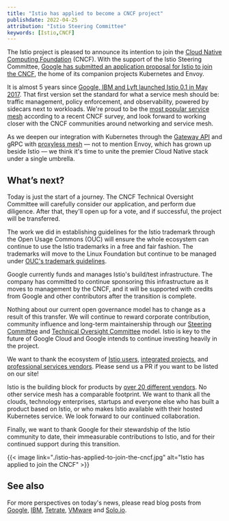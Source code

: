 ```yaml
---
title: "Istio has applied to become a CNCF project"
publishdate: 2022-04-25
attribution: "Istio Steering Committee"
keywords: [Istio,CNCF]
---
```


The Istio project is pleased to announce its intention to join the [Cloud Native Computing Foundation](https://cncf.io/) (CNCF). With the support of the Istio Steering Committee, [Google has submitted an application proposal for Istio to join the CNCF](https://github.com/cncf/toc/pull/827), the home of its companion projects Kubernetes and Envoy.

It is almost 5 years since [Google, IBM and Lyft launched Istio 0.1 in May 2017](/news/releases/0.x/announcing-0.1/). That first version set the standard for what a service mesh should be: traffic management, policy enforcement, and observability, powered by sidecars next to workloads. We're proud to be the [most popular service mesh](https://www.cncf.io/reports/cncf-annual-survey-2021/) according to a recent CNCF survey, and look forward to working closer with the CNCF communities around networking and service mesh.

As we deepen our integration with Kubernetes through the [Gateway API](/docs/tasks/traffic-management/ingress/gateway-api/) and gRPC with [proxyless mesh](/blog/2021/proxyless-grpc/) — not to mention Envoy, which has grown up beside Istio — we think it's time to unite the premier Cloud Native stack under a single umbrella.

## What’s next?

Today is just the start of a journey. The CNCF Technical Oversight Committee will carefully consider our application, and perform due diligence. After that, they'll open up for a vote, and if successful, the project will be transferred.

The work we did in establishing guidelines for the Istio trademark through the Open Usage Commons (OUC) will ensure the whole ecosystem can continue to use the Istio trademarks in a free and fair fashion. The trademarks will move to the Linux Foundation but continue to be managed under [OUC's trademark guidelines](https://openusage.org/trademark-guidelines/).

Google currently funds and manages Istio's build/test infrastructure. The company has committed to continue sponsoring this infrastructure as it moves to management by the CNCF, and it will be supported with credits from Google and other contributors after the transition is complete.

Nothing about our current open governance model has to change as a result of this transfer. We will continue to reward corporate contribution, community influence and long-term maintainership through our [Steering Committee](https://github.com/istio/community/tree/master/steering) and [Technical Oversight Committee](https://github.com/istio/community/blob/master/TECH-OVERSIGHT-COMMITTEE.md) model. Istio is key to the future of Google Cloud and Google intends to continue investing heavily in the project.

We want to thank the ecosystem of [Istio users](/about/case-studies/), [integrated projects](/about/ecosystem/#integrations), and [professional services vendors](/about/ecosystem/#services). Please send us a PR if you want to be listed on our site!

Istio is the building block for products by [over 20 different vendors](/about/ecosystem/#providers). No other service mesh has a comparable footprint.  We want to thank all the clouds, technology enterprises, startups and everyone else who has built a product based on Istio, or who makes Istio available with their hosted Kubernetes service.  We look forward to our continued collaboration.

Finally, we want to thank Google for their stewardship of the Istio community to date, their immeasurable contributions to Istio, and for their continued support during this transition.

{{< image
    link="./istio-has-applied-to-join-the-cncf.jpg"
    alt="Istio has applied to join the CNCF"
    >}}

## See also

For more perspectives on today's news, please read blog posts from [Google](https://cloud.google.com/blog/products/open-source/submitting-istio-project-to-the-cncf), [IBM](https://developer.ibm.com/blogs/welcoming-istios-submission-to-the-cncf/), [Tetrate](https://www.tetrate.io/blog/istio-has-applied-to-join-the-cncf/), [VMware](https://tanzu.vmware.com/content/blog/istio-mode-tanzu-service-mesh) and [Solo.io](https://solo.io/blog/istio-past-present-future).
